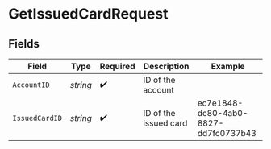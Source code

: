 # GetIssuedCardRequest


## Fields

| Field                                | Type                                 | Required                             | Description                          | Example                              |
| ------------------------------------ | ------------------------------------ | ------------------------------------ | ------------------------------------ | ------------------------------------ |
| `AccountID`                          | *string*                             | :heavy_check_mark:                   | ID of the account                    |                                      |
| `IssuedCardID`                       | *string*                             | :heavy_check_mark:                   | ID of the issued card                | ec7e1848-dc80-4ab0-8827-dd7fc0737b43 |